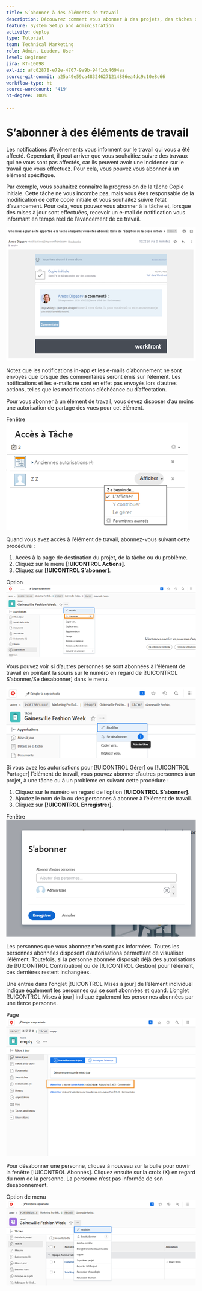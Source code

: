 ```yaml
---
title: S’abonner à des éléments de travail
description: Découvrez comment vous abonner à des projets, des tâches ou des problèmes pour recevoir des notifications lorsque des commentaires sont formulés sur l’élément.
feature: System Setup and Administration
activity: deploy
type: Tutorial
team: Technical Marketing
role: Admin, Leader, User
level: Beginner
jira: KT-10098
exl-id: afc02878-e72e-4707-9a9b-94f1dc4694aa
source-git-commit: a25a49e59ca483246271214886ea4dc9c10e8d66
workflow-type: ht
source-wordcount: '419'
ht-degree: 100%

---
```


# S’abonner à des éléments de travail

Les notifications d’événements vous informent sur le travail qui vous a été affecté. Cependant, il peut arriver que vous souhaitiez suivre des travaux qui ne vous sont pas affectés, car ils peuvent avoir une incidence sur le travail que vous effectuez. Pour cela, vous pouvez vous abonner à un élément spécifique.

Par exemple, vous souhaitez connaître la progression de la tâche Copie initiale. Cette tâche ne vous incombe pas, mais vous êtes responsable de la modification de cette copie initiale et vous souhaitez suivre l’état d’avancement. Pour cela, vous pouvez vous abonner à la tâche et, lorsque des mises à jour sont effectuées, recevoir un e-mail de notification vous informant en temps réel de l’avancement de ce travail.

![E-mail provenant d’un abonnement à une tâche](assets/admin-fund-user-notifications-10.png)

Notez que les notifications in-app et les e-mails d’abonnement ne sont envoyés que lorsque des commentaires seront émis sur l’élément. Les notifications et les e-mails ne sont en effet pas envoyés lors d’autres actions, telles que les modifications d’échéance ou d’affectation.

Pour vous abonner à un élément de travail, vous devez disposer d’au moins une autorisation de partage des vues pour cet élément.

Fenêtre ![[!UICONTROL Accès aux tâches]](assets/admin-fund-user-notifications-11.png)

Quand vous avez accès à l’élément de travail, abonnez-vous suivant cette procédure :

1. Accès à la page de destination du projet, de la tâche ou du problème.
1. Cliquez sur le menu **[!UICONTROL Actions]**.
1. Cliquez sur **[!UICONTROL S’abonner]**.

Option ![[!UICONTROL S’abonner] dans le menu des tâches](assets/admin-fund-user-notifications-12.png)

Vous pouvez voir si d’autres personnes se sont abonnées à l’élément de travail en pointant la souris sur le numéro en regard de [!UICONTROL S’abonner/Se désabonner] dans le menu.

![Menu Tâche qui affiche les personnes qui se sont abonnées](assets/admin-fund-user-notifications-13.png)

Si vous avez les autorisations pour [!UICONTROL Gérer] ou [!UICONTROL Partager] l’élément de travail, vous pouvez abonner d’autres personnes à un projet, à une tâche ou à un problème en suivant cette procédure :

1. Cliquez sur le numéro en regard de l’option **[!UICONTROL S’abonner]**.
1. Ajoutez le nom de la ou des personnes à abonner à l’élément de travail.
1. Cliquez sur **[!UICONTROL Enregistrer]**.

Fenêtre ![[!UICONTROL S’abonner]](assets/admin-fund-user-notifications-15.png)

Les personnes que vous abonnez n’en sont pas informées. Toutes les personnes abonnées disposent d’autorisations permettant de visualiser l’élément. Toutefois, si la personne abonnée disposait déjà des autorisations de [!UICONTROL Contribution] ou de [!UICONTROL Gestion] pour l’élément, ces dernières restent inchangées.

Une entrée dans l’onglet [!UICONTROL Mises à jour] de l’élément individuel indique également les personnes qui se sont abonnées et quand. L’onglet [!UICONTROL Mises à jour] indique également les personnes abonnées par une tierce personne.

Page ![[!UICONTROL Mises à jour] d’une tâche qui affiche un abonnement](assets/admin-fund-user-notifications-16.png)

Pour désabonner une personne, cliquez à nouveau sur la bulle pour ouvrir la fenêtre [!UICONTROL Abonnés]. Cliquez ensuite sur la croix (X) en regard du nom de la personne. La personne n’est pas informée de son désabonnement.

Option de menu ![[!UICONTROL Se désabonner] d’un projet](assets/admin-fund-user-notifications-14.png)

<!---
learn more URL: Subscribe to items in Workfront
--->
